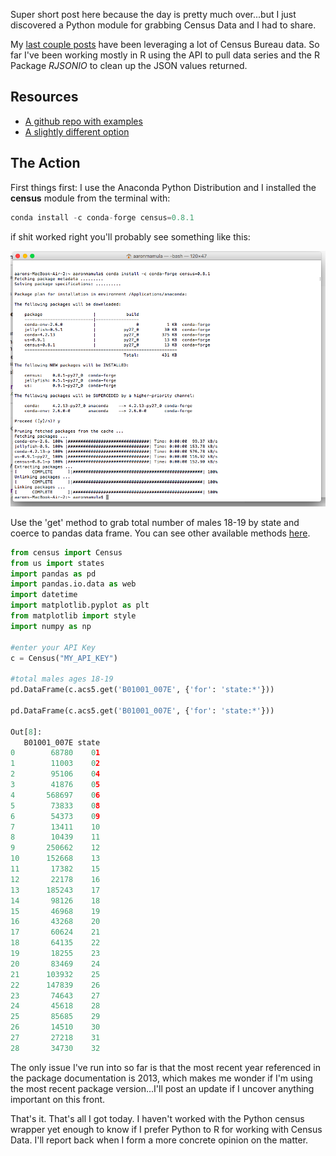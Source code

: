 Super short post here because the day is pretty much over...but I just discovered a Python module for grabbing Census Data and I had to share.

My [last couple posts](https://aaronmams.github.io/Automating-census-data-pulls-with-R/) have been leveraging a lot of Census Bureau data.  So far I've been working mostly in R using the API to pull data series and the R Package *RJSONIO* to clean up the JSON values returned.

## Resources
* [A github repo with examples](https://github.com/CommerceDataService/census-wrapper)
* [A slightly different option](https://stharrold.github.io/20160110-etl-census-with-python.html)

## The Action
First things first: I use the Anaconda Python Distribution and I installed the **census** module from the terminal with:

```python
conda install -c conda-forge census=0.8.1
```
if shit worked right you'll probably see something like this:

![conda screenshot](/images/conda_screenshot.png)

Use the 'get' method to grab total number of males 18-19 by state and coerce to pandas data frame.  You can see other available methods [here](https://pypi.python.org/pypi/census).

```python
from census import Census
from us import states
import pandas as pd
import pandas.io.data as web
import datetime
import matplotlib.pyplot as plt
from matplotlib import style
import numpy as np

#enter your API Key
c = Census("MY_API_KEY")

#total males ages 18-19
pd.DataFrame(c.acs5.get('B01001_007E', {'for': 'state:*'}))

pd.DataFrame(c.acs5.get('B01001_007E', {'for': 'state:*'}))

Out[8]: 
   B01001_007E state
0        68780    01
1        11003    02
2        95106    04
3        41876    05
4       568697    06
5        73833    08
6        54373    09
7        13411    10
8        10439    11
9       250662    12
10      152668    13
11       17382    15
12       22178    16
13      185243    17
14       98126    18
15       46968    19
16       43268    20
17       60624    21
18       64135    22
19       18255    23
20       83469    24
21      103932    25
22      147839    26
23       74643    27
24       45618    28
25       85685    29
26       14510    30
27       27218    31
28       34730    32
```

The only issue I've run into so far is that the most recent year referenced in the package documentation is 2013, which makes me wonder if I'm using the most recent package version...I'll post an update if I uncover anything important on this front. 

That's it. That's all I got today.  I haven't worked with the Python census wrapper yet enough to know if I prefer Python to R for working with Census Data. I'll report back when I form a more concrete opinion on the matter.

